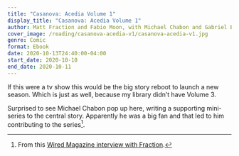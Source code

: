 ```yaml
---
title: "Casanova: Acedia Volume 1"
display_title: "Casanova: Acedia Volume 1"
author: Matt Fraction and Fabio Moon, with Michael Chabon and Gabriel Bá
cover_image: /reading/casanova-acedia-v1/casanova-acedia-v1.jpg
genre: Comic
format: Ebook 
date: 2020-10-13T24:40:00-04:00
start_date: 2020-10-10
end_date: 2020-10-11
---
```


If this were a tv show this would be the big story reboot to launch a new season. Which is just as well, because my library didn’t have Volume 3.

Surprised to see Michael Chabon pop up here, writing a supporting mini-series to the central story. Apparently he was a big fan and that led to him contributing to the series[^1].

[^1]: From this [Wired Magazine interview with Fraction](https://www.wired.com/2014/04/matt-fraction-sex-criminals/).